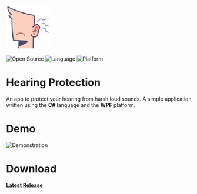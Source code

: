 ![icon](README/icon.png)

![Open Source](https://img.shields.io/badge/Open_source-yes-brightgreen.svg)
![Language](https://img.shields.io/badge/Language-CSharp-blue.svg)
![Platform](https://img.shields.io/badge/Platform-WPF-9cf.svg)

# Hearing Protection
An app to protect your hearing from harsh loud sounds. A simple application written using the **C#** language and the **WPF** platform.

# Demo
![Demonstration](README/demonstration.gif)

# Download
**[Latest Release](https://github.com/Shark-vil/Hearing-Protection/releases/latest)**